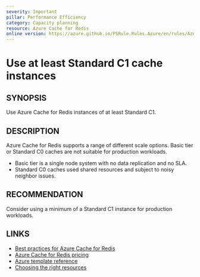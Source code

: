 ```yaml
---
severity: Important
pillar: Performance Efficiency
category: Capacity planning
resource: Azure Cache for Redis
online version: https://azure.github.io/PSRule.Rules.Azure/en/rules/Azure.Redis.MinSKU/
---
```


# Use at least Standard C1 cache instances

## SYNOPSIS

Use Azure Cache for Redis instances of at least Standard C1.

## DESCRIPTION

Azure Cache for Redis supports a range of different scale options.
Basic tier or Standard C0 caches are not suitable for production workloads.

- Basic tier is a single node system with no data replication and no SLA.
- Standard C0 caches used shared resources and subject to noisy neighbor issues.

## RECOMMENDATION

Consider using a minimum of a Standard C1 instance for production workloads.

## LINKS

- [Best practices for Azure Cache for Redis](https://docs.microsoft.com/azure/azure-cache-for-redis/cache-best-practices)
- [Azure Cache for Redis pricing](https://azure.microsoft.com/pricing/details/cache/)
- [Azure template reference](https://docs.microsoft.com/azure/templates/microsoft.cache/redis#sku-object)
- [Choosing the right resources](https://learn.microsoft.com/azure/architecture/framework/scalability/capacity#choosing-the-right-resources)
